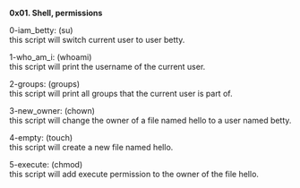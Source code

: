 **0x01. Shell, permissions**

0-iam_betty: (su)  
this script will switch current user to user betty.

1-who_am_i: (whoami)  
this script will print the username of the current user.

2-groups: (groups)  
this script will print all groups that the current user is part of.

3-new_owner: (chown)  
this script will change the owner of a file named hello to a user named betty.

4-empty: (touch)  
this script will create a new file named hello.

5-execute: (chmod)  
this script will add execute permission to the owner of the file hello.

